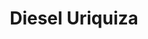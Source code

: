 ---
title: "Diesel Uriquiza"
url: /ciudad-autonoma-de-buenos-aires/diesel-uriquiza/
shop: reparación de automóviles
---